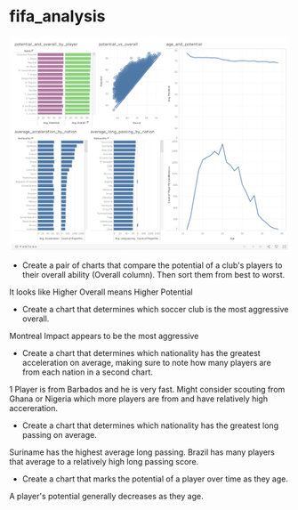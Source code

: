 # fifa_analysis

![sample](https://github.com/wjriebel/fifa_analysis/blob/main/sample.png?raw=true)

* Create a pair of charts that compare the potential of a club's players to their overall ability (Overall column). Then sort them from best to worst.

It looks like Higher Overall means Higher Potential

* Create a chart that determines which soccer club is the most aggressive overall.

Montreal Impact appears to be the most aggressive

* Create a chart that determines which nationality has the greatest acceleration on average, making sure to note how many players are from each nation in a second chart.

1 Player is from Barbados and he is very fast. Might consider scouting from Ghana or Nigeria which more players are from and have relatively high accereration. 

* Create a chart that determines which nationality has the greatest long passing on average.

Suriname has the highest average long passing. Brazil has many players that average to a relatively high long passing score. 

* Create a chart that marks the potential of a player over time as they age.

A player's potential generally decreases as they age. 